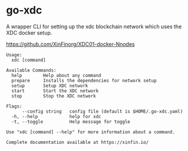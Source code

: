 # go-xdc
A wrapper CLI for setting up the xdc blockchain network which uses the XDC docker setup.

https://github.com/XinFinorg/XDC01-docker-Nnodes

```
Usage:
  xdc [command]

Available Commands:
  help        Help about any command
  prepare     Installs the dependencies for network setup
  setup       Setup XDC network
  start       Start the XDC network
  stop        Stop the XDC network

Flags:
      --config string   config file (default is $HOME/.go-xdc.yaml)
  -h, --help            help for xdc
  -t, --toggle          Help message for toggle

Use "xdc [command] --help" for more information about a command.

Complete documentation available at https://xinfin.io/

```
